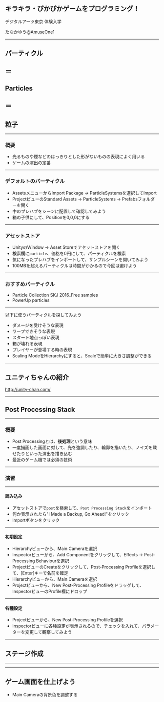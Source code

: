 ## キラキラ・ぴかぴかゲームをプログラミング！

デジタルアーツ東京
体験入学

たなかゆう@AmuseOne1

---

## パーティクル
## ＝
## Particles
## ＝
## 粒子

---

### 概要
- 光るものや煙などのはっきりとした形がないものの表現によく用いる
- ゲームの演出の定番

---

### デフォルトのパーティクル

- AssetsメニューからImport Package -> ParticleSystemsを選択してImport
- ProjectビューのStandard Assets -> ParticleSystems -> Prefabsフォルダーを開く
- 中のプレハブをシーンに配置して確認してみよう
- 箱の子供にして、Positionを0,0,0にする

---

### アセットストア

- UnityのWindow -> Asset Storeでアセットストアを開く
- 検索欄に`particle`、価格を0円にして、パーティクルを検索
- 気になったプレハブをインポートして、サンプルシーンを開いてみよう
- 100MBを超えるパーティクルは時間がかかるので今回は避けよう

---

### おすすめパーティクル

- Particle Collection SKJ 2016_Free samples
- PowerUp particles

---

以下に使うパーティクルを探してみよう

- ダメージを受けそうな表現
- ワープできそうな表現
- スタート地点っぽい表現
- 箱が壊れる表現
- プレイヤーが登場する時の表現
- Scaling ModeをHierarchyにすると、Scaleで簡単に大きさ調整ができる

---

## ユニティちゃんの紹介

http://unity-chan.com/

---

## Post Processing Stack

---

### 概要
- Post Processingとは、**後処理**という意味
- 一度描画した画面に対して、光を強調したり、輪郭を描いたり、ノイズを載せたりといった演出を描き込む
- 最近のゲーム機では必須の技術

---

### 演習

---

#### 読み込み

- アセットストアで`post`を検索して、`Post Processing Stack`をインポート
- 何か表示されたら"I Made a Backup, Go Ahead!"をクリック
- Importボタンをクリック

---

#### 初期設定

- Hierarchyビューから、Main Cameraを選択
- Inspectorビューから、Add Componentをクリックして、Effects -> Post-Processing Behaviourを選択
- ProjectビューのCreateをクリックして、Post-Processing Profileを選択して、[Enter]キーで名前を確定
- Hierarchyビューから、Main Cameraを選択
- Projectビューから、New Post-Processing Profileをドラッグして、InspectorビューのProfile欄にドロップ

---

#### 各種設定

- Projectビューから、New Post-Processing Profileを選択
- Inspectorビューに各種設定が表示されるので、チェックを入れて、パラメーターを変更して観察してみよう

---

## ステージ作成

---


---

## ゲーム画面を仕上げよう

- Main Cameraの背景色を調整する
